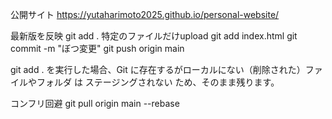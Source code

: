 公開サイト
https://yutaharimoto2025.github.io/personal-website/


最新版を反映
git add .   特定のファイルだけupload  git add index.html
git commit -m "ぼつ変更"
git push origin main

git add . を実行した場合、Git に存在するがローカルにない（削除された）ファイルやフォルダ は ステージングされない ため、そのまま残ります。


コンフリ回避
git pull origin main --rebase

